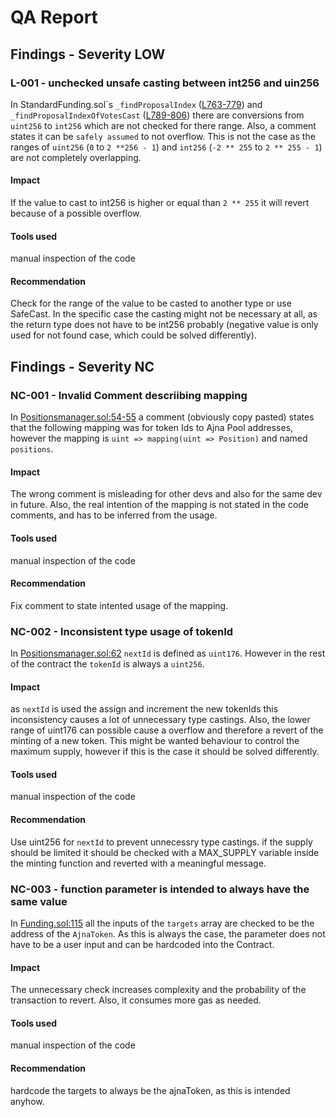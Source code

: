 # QA Report

## Findings - Severity LOW

### L-001 - unchecked unsafe casting between int256 and uin256

In StandardFunding.sol´s `_findProposalIndex` ([L763-779](https://github.com/code-423n4/2023-05-ajna/blob/276942bc2f97488d07b887c8edceaaab7a5c3964/ajna-grants/src/grants/base/StandardFunding.sol#L763C33-L779)) and `_findProposalIndexOfVotesCast` ([L789-806](https://github.com/code-423n4/2023-05-ajna/blob/276942bc2f97488d07b887c8edceaaab7a5c3964/ajna-grants/src/grants/base/StandardFunding.sol#L789-L806)) there are conversions from `uint256` to `int256` which are not checked for there range. Also, a comment states it can be `safely assumed` to not overflow. This is not the case as the ranges of `uint256` (`0` to `2 **256 - 1`) and `int256` (`-2 ** 255` to `2 ** 255 - 1`) are not completely overlapping.

#### Impact

If the value to cast to int256 is higher or equal than `2 ** 255` it will revert because of a possible overflow.

#### Tools used

manual inspection of the code

#### Recommendation

Check for the range of the value to be casted to another type or use SafeCast. In the specific case the casting might not be necessary at all, as the return type does not have to be int256 probably (negative value is only used for not found case, which could be solved differently).

## Findings - Severity NC

### NC-001 - Invalid Comment descriibing mapping

In [Positionsmanager.sol:54-55](https://github.com/code-423n4/2023-05-ajna/blob/276942bc2f97488d07b887c8edceaaab7a5c3964/ajna-core/src/PositionManager.sol#L54-L55) a comment (obviously copy pasted) states that the following mapping was for token Ids to Ajna Pool addresses, however the mapping is `uint => mapping(uint => Position)` and named `positions`.

#### Impact

The wrong comment is misleading for other devs and also for the same dev in future. Also, the real intention of the mapping is not stated in the code comments, and has to be inferred from the usage.

#### Tools used

manual inspection of the code

#### Recommendation

Fix comment to state intented usage of the mapping.

### NC-002 - Inconsistent type usage of tokenId

In [Positionsmanager.sol:62](https://github.com/code-423n4/2023-05-ajna/blob/276942bc2f97488d07b887c8edceaaab7a5c3964/ajna-core/src/PositionManager.sol#L62) `nextId` is defined as `uint176`. However in the rest of the contract the `tokenId` is always a `uint256`.

#### Impact

as `nextId` is used the assign and increment the new tokenIds this inconsistency causes a lot of unnecessary type castings. Also, the lower range of uint176 can possible cause a overflow and therefore a revert of the minting of a new token. 
This might be wanted behaviour to control the maximum supply, however if this is the case it should be solved differently.

#### Tools used

manual inspection of the code

#### Recommendation

Use uint256 for `nextId` to prevent unnecessry type castings. if the supply should be limited it should be checked with a MAX_SUPPLY variable inside the minting function and reverted with a meaningful message.

### NC-003 - function parameter is intended to always have the same value

In [Funding.sol:115](https://github.com/code-423n4/2023-05-ajna/blob/276942bc2f97488d07b887c8edceaaab7a5c3964/ajna-grants/src/grants/base/Funding.sol#L115) all the inputs of the `targets` array are checked to be the address of the `AjnaToken`. As this is always the case, the parameter does not have to be a user input and can be hardcoded into the Contract.

#### Impact

The unnecessary check increases complexity and the probability of the transaction to revert. Also, it consumes more gas as needed.

#### Tools used

manual inspection of the code

#### Recommendation

hardcode the targets to always be the ajnaToken, as this is intended anyhow.